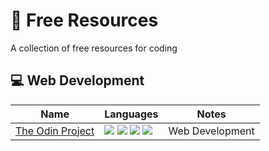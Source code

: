 # :floppy_disk: Free Resources
A collection of free resources for coding

## :computer: Web Development

| Name | Languages | Notes |
| --- | --- | --- |
| [The Odin Project](https://www.theodinproject.com/) | <img src="https://img.shields.io/badge/html5%20-%23E34F26.svg?&style=for-the-badge&logo=html5&logoColor=white"/> <img src="https://img.shields.io/badge/css3%20-%231572B6.svg?&style=for-the-badge&logo=css3&logoColor=white"/> <img src="https://img.shields.io/badge/javascript%20-%23323330.svg?&style=for-the-badge&logo=javascript&logoColor=%23F7DF1E"/> <img src="https://img.shields.io/badge/ruby-%23CC342D.svg?style=for-the-badge&logo=ruby&logoColor=white"/> | Web Development |
